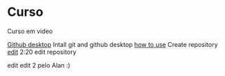# Curso
 Curso em video

[Github desktop](https://www.youtube.com/watch?v=NgWExh3bswg&list=RDCMUCrWvhVmt0Qac3HgsjQK62FQ&index=3&ab_channel=CursoemV%C3%ADdeo) Intall git and github desktop 
[how to use](https://www.youtube.com/watch?v=P0Hvrf8T3zo&list=RDCMUCrWvhVmt0Qac3HgsjQK62FQ&index=3&ab_channel=CursoemV%C3%ADdeo) Create repository
[edit](https://www.youtube.com/watch?v=Sbcu_GuySjo&list=RDCMUCrWvhVmt0Qac3HgsjQK62FQ&index=6&ab_channel=CursoemV%C3%ADdeo) 2:20 edit repository

edit
edit 2 pelo Alan :)
